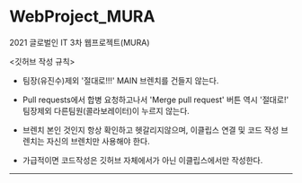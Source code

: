 # WebProject_MURA
2021 글로벌인 IT 3차 웹프로젝트(MURA)


<깃허브 작성 규칙>

- 팀장(유진수)제외 '절대로!!!' MAIN 브렌치를 건들지 않는다.

- Pull requests에서 합병 요청하고나서 'Merge pull request' 버튼 역시 '절대로!' 팀장제외 다른팀원(콜라보레이터)이 누르지 않는다.

- 브렌치 본인 것인지 항상 확인하고 헷갈리지않으며, 이클립스 연결 및 코드 작성 브렌치는 자신의 브렌치만 사용해야 한다.

- 가급적이면 코드작성은 깃허브 자체에서가 아닌 이클립스에서만 작성한다.

--------------------------------------------------------------------------------------------------------------------------

